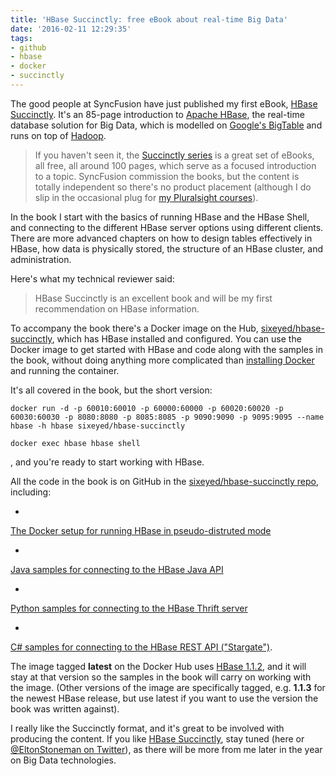 ```yaml
---
title: 'HBase Succinctly: free eBook about real-time Big Data'
date: '2016-02-11 12:29:35'
tags:
- github
- hbase
- docker
- succinctly
---
```


The good people at SyncFusion have just published my first eBook, [HBase Succinctly](http://www.syncfusion.com/resources/techportal/details/ebooks/hbase). It's an 85-page introduction to [Apache HBase](http://hbase.apache.org/), the real-time database solution for Big Data, which is modelled on [Google's BigTable](http://research.google.com/archive/bigtable.html) and runs on top of [Hadoop](https://hadoop.apache.org/).

> If you haven't seen it, the [Succinctly series](http://www.syncfusion.com/resources/techportal/ebooks) is a great set of eBooks, all free, all around 100 pages, which serve as a focused introduction to a topic. SyncFusion commission the books, but the content is totally independent so there's no product placement (although I do slip in the occasional plug for [my Pluralsight courses](/l/ps-home)).

In the book I start with the basics of running HBase and the HBase Shell, and connecting to the different HBase server options using different clients. There are more advanced chapters on how to design tables effectively in HBase, how data is physically stored, the structure of an HBase cluster, and administration.

Here's what my technical reviewer said:

> HBase Succinctly is an excellent book and will be my first recommendation on HBase information.

To accompany the book there's a Docker image on the Hub, [sixeyed/hbase-succinctly](https://hub.docker.com/r/sixeyed/hbase-succinctly/), which has HBase installed and configured. You can use the Docker image to get started with HBase and code along with the samples in the book, without doing anything more complicated than [installing Docker](https://docs.docker.com/windows/) and running the container.

It's all covered in the book, but the short version:

    docker run -d -p 60010:60010 -p 60000:60000 -p 60020:60020 -p 60030:60030 -p 8080:8080 -p 8085:8085 -p 9090:9090 -p 9095:9095 --name hbase -h hbase sixeyed/hbase-succinctly
    
    docker exec hbase hbase shell

, and you're ready to start working with HBase.

All the code in the book is on GitHub in the [sixeyed/hbase-succinctly repo](https://github.com/sixeyed/hbase-succinctly/tree/master), including:

- 

[The Docker setup for running HBase in pseudo-distruted mode](https://github.com/sixeyed/hbase-succinctly/tree/master/docker)

- 

[Java samples for connecting to the HBase Java API](https://github.com/sixeyed/hbase-succinctly/tree/master/java)

- 

[Python samples for connecting to the HBase Thrift server](https://github.com/sixeyed/hbase-succinctly/tree/master/python)

- 

[C# samples for connecting to the HBase REST API ("Stargate")](https://github.com/sixeyed/hbase-succinctly/tree/master/dotnet).

The image tagged **latest** on the Docker Hub uses [HBase 1.1.2](https://issues.apache.org/jira/browse/HBASE/fixforversion/12332793/?selectedTab=com.atlassian.jira.jira-projects-plugin:version-summary-panel), and it will stay at that version so the samples in the book will carry on working with the image. (Other versions of the image are specifically tagged, e.g. **1.1.3** for the newest HBase release, but use latest if you want to use the version the book was written against).

I really like the Succinctly format, and it's great to be involved with producing the content. If you like [HBase Succinctly](http://www.syncfusion.com/resources/techportal/details/ebooks/hbase), stay tuned (here or [@EltonStoneman on Twitter](https://twitter.com/EltonStoneman)), as there will be more from me later in the year on Big Data technologies.

<!--kg-card-end: markdown-->